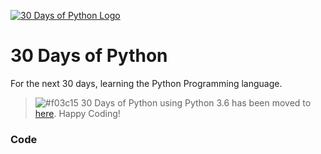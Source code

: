 [![30 Days of Python Logo](https://static.codingforentrepreneurs.com/media/projects/30-days-python-38/images/share/30_Days_of_Python_-_Share.jpg)](https://www.codingforentrepreneurs.com/projects/30-days-python-38)

# 30 Days of Python

For the next 30 days, learning the Python Programming language.

> ![#f03c15](https://placehold.it/15/f03c15/000000?text=+) 30 Days of Python using Python 3.6 has been moved to [here](https://github.com/codingforentrepreneurs/30-Days-of-Python-3.6). Happy Coding!



### Code